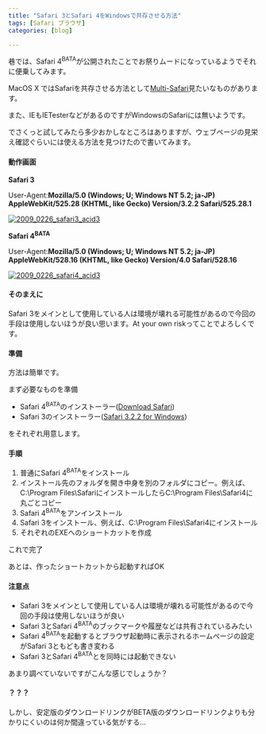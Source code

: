 ```yaml
---
title: "Safari 3とSafari 4をWindowsで共存させる方法"
tags: [Safari ブラウザ]
categories: [blog]

---
```


巷では、Safari 4<sup>BATA</sup>が公開されたことでお祭りムードになっているようでそれに便乗してみます。

MacOS X ではSafariを共存させる方法として[Multi-Safari][1]見たいなものがあります。

また、IEもIETesterなどがあるのですがWindowsのSafariには無いようです。

でさくっと試してみたら多少おかしなところはありますが、ウェブページの見栄え確認ぐらいには使える方法を見つけたので書いてみます。

#### 動作画面

**Safari 3**

User-Agent:**Mozilla/5.0 (Windows; U; Windows NT 5.2; ja-JP) AppleWebKit/525.28 (KHTML, like Gecko) Version/3.2.2 Safari/525.28.1**

<a href="http://www.sharkpp.net/public/images/2009_0226_safari3_acid3.png" rel="lytebox" title="2009_0226_safari3_acid3"><img src="http://www.sharkpp.net/public/images/2009_0226_safari3_acid3_s.jpg" alt="2009_0226_safari3_acid3" /></a>

**Safari 4<sup>BATA</sup>**

User-Agent:**Mozilla/5.0 (Windows; U; Windows NT 5.2; ja-JP) AppleWebKit/528.16 (KHTML, like Gecko) Version/4.0 Safari/528.16**

<a href="http://www.sharkpp.net/public/images/2009_0226_safari4_acid3.png" rel="lytebox" title="2009_0226_safari4_acid3"><img src="http://www.sharkpp.net/public/images/2009_0226_safari4_acid3_s.jpg" alt="2009_0226_safari4_acid3" /></a>

#### そのまえに

<span class="warning">Safari 3をメインとして使用している人は環境が壊れる可能性があるので今回の手段は使用しないほうが良い思います。At your own riskってことでよろしくです。</span>

#### 準備

方法は簡単です。

まず必要なものを準備

  * Safari 4<sup>BATA</sup>のインストーラー([Download Safari][2])
  * Safari 3のインストーラー([Safari 3.2.2 for Windows][3])

をそれぞれ用意します。

#### 手順

  1. 普通にSafari 4<sup>BATA</sup>をインストール
  2. インストール先のフォルダを開き中身を別のフォルダにコピー。例えば、C:\Program Files\SafariにインストールしたらC:\Program Files\Safari4に丸ごとコピー
  3. Safari 4<sup>BATA</sup>をアンインストール
  4. Safari 3をインストール、例えば、C:\Program Files\Safari4にインストール
  5. それぞれのEXEへのショートカットを作成

これで完了

あとは、作ったショートカットから起動すればOK

#### 注意点

  * Safari 3をメインとして使用している人は環境が壊れる可能性があるので今回の手段は使用しないほうが良い
  * Safari 3とSafari 4<sup>BATA</sup>のブックマークや履歴などは共有されているみたい
  * Safari 4<sup>BATA</sup>を起動するとブラウザ起動時に表示されるホームページの設定がSafari 3ともども書き変わる
  * Safari 3とSafari 4<sup>BATA</sup>とを同時には起動できない

あまり調べていないですがこんな感じでしょうか？

#### ？？？

しかし、安定版のダウンロードリンクがBETA版のダウンロードリンクよりも分かりにくいのは何か間違っている気がする...

 [1]: http://michelf.com/projects/multi-safari/
 [2]: http://www.apple.com/safari/download/
 [3]: http://support.apple.com/downloads/Safari_3_2_2_for_Windows